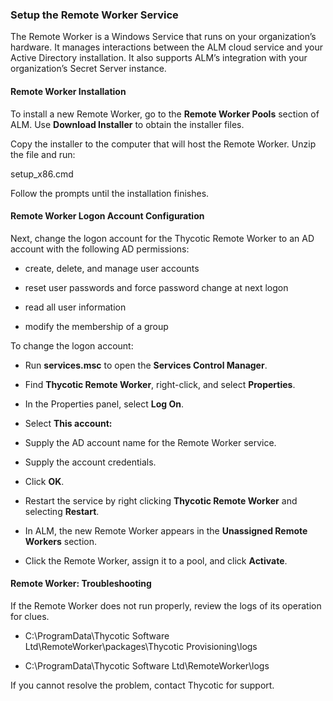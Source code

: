 ﻿[title]: # (Setup the Remote Worker Service)
[tags]: # (Account  Manager,ALM,)
[priority]: # (5405)

### Setup the Remote Worker Service

The Remote Worker is a Windows Service that runs on your organization’s hardware. It manages interactions between the ALM cloud service and your Active Directory installation. It also supports ALM’s integration with your organization’s Secret Server instance.

#### Remote Worker Installation

To install a new Remote Worker, go to the **Remote Worker Pools** section of ALM. Use **Download Installer** to obtain the installer files.

Copy the installer to the computer that will host the Remote Worker. Unzip the file and run:

setup_x86.cmd

Follow the prompts until the installation finishes.

#### Remote Worker Logon Account Configuration

Next, change the logon account for the Thycotic Remote Worker to an AD account with the following AD permissions:

* create, delete, and manage user accounts

* reset user passwords and force password change at next logon

* read all user information

* modify the membership of a group

To change the logon account:

* Run **services.msc** to open the **Services Control Manager**.

* Find **Thycotic Remote Worker**, right-click, and select **Properties**.

* In the Properties panel, select **Log On**.

* Select **This account:**

* Supply the AD account name for the Remote Worker service.

* Supply the account credentials.

* Click **OK**.

* Restart the service by right clicking **Thycotic Remote Worker** and selecting **Restart**.

* In ALM, the new Remote Worker appears in the **Unassigned Remote Workers** section.

* Click the Remote Worker, assign it to a pool, and click **Activate**.

#### Remote Worker: Troubleshooting

If the Remote Worker does not run properly, review the logs of its operation for clues.

* C:\\ProgramData\\Thycotic Software Ltd\\RemoteWorker\\packages\\Thycotic Provisioning\\logs

* C:\\ProgramData\\Thycotic Software Ltd\\RemoteWorker\\logs

If you cannot resolve the problem, contact Thycotic for support.

